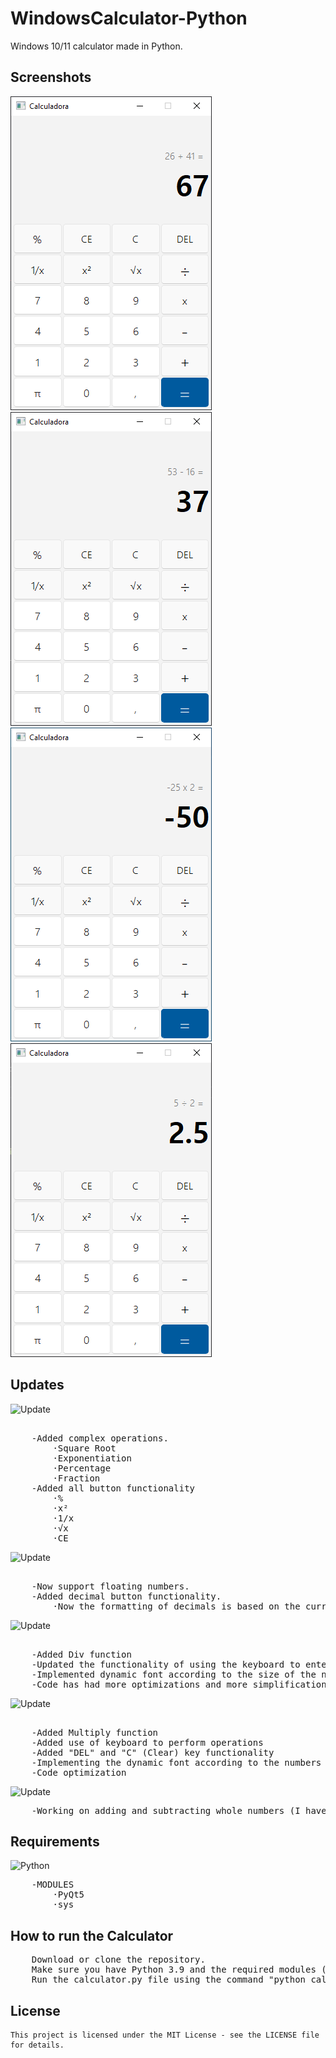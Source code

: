 # WindowsCalculator-Python
 Windows 10/11 calculator made in Python.

## Screenshots
<p float="left">
<img src="/images/SumScreen.png?raw=true">
<img src="/images/SubScreen.png?raw=true">
<img src="/images/MultScreen.png?raw=true">
<img src="/images/DivScreen.png?raw=true">
</p>

## Updates

![Update](https://img.shields.io/badge/update%20data-23%2F01%2F2023-brightgreen)
<pre>  
    -Added complex operations.
        ·Square Root
        ·Exponentiation
        ·Percentage
        ·Fraction
    -Added all button functionality
        ·%
        ·x²
        ·1/x
        ·√x
        ·CE
</pre>

![Update](https://img.shields.io/badge/update%20data-16%2F01%2F2023-brightgreen)
<pre>  
    -Now support floating numbers.
    -Added decimal button functionality.
        ·Now the formatting of decimals is based on the current location.
</pre>

![Update](https://img.shields.io/badge/update%20data-15%2F01%2F2023-brightgreen)
<pre>  
    -Added Div function
    -Updated the functionality of using the keyboard to enter numbers and operations. Now when pressing the buttons on the keyboard, the CSS is activated.
    -Implemented dynamic font according to the size of the number in LineEdit
    -Code has had more optimizations and more simplifications, drastically reducing its size!
</pre>

![Update](https://img.shields.io/badge/update%20data-12%2F01%2F2023-brightgreen)
<pre>  
    -Added Multiply function
    -Added use of keyboard to perform operations
    -Added "DEL" and "C" (Clear) key functionality
    -Implementing the dynamic font according to the numbers in lineEdit
    -Code optimization
</pre>

![Update](https://img.shields.io/badge/update%20data-07%2F01%2F2023-brightgreen)
<pre>
    -Working on adding and subtracting whole numbers (I haven't added float values ​​yet).
</pre>

## Requirements
 ![Python](https://img.shields.io/badge/Python-v3.9-blue)
 <pre>
    -MODULES
        ·PyQt5
        ·sys
</pre>

## How to run the Calculator
<pre>
    Download or clone the repository.
    Make sure you have Python 3.9 and the required modules (PyQt5 and sys) installed.
    Run the calculator.py file using the command "python calculator.py"
</pre>

## License
    This project is licensed under the MIT License - see the LICENSE file for details.
